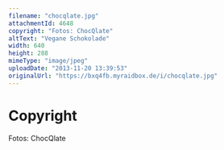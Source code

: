 ```yaml
---
filename: "chocqlate.jpg"
attachmentId: 4648
copyright: "Fotos: ChocQlate"
altText: "Vegane Schokolade"
width: 640
height: 288
mimeType: "image/jpeg"
uploadDate: "2013-11-20 13:39:53"
originalUrl: "https://bxq4fb.myraidbox.de/i/chocqlate.jpg"
---
```


# Copyright

Fotos: ChocQlate
